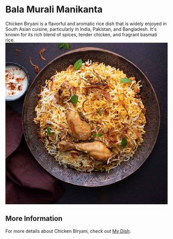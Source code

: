 # Bala Murali Manikanta
Chicken Biryani is a flavorful and aromatic rice dish that is widely enjoyed in South Asian cuisine, particularly in India, Pakistan, and Bangladesh. It's known for its rich blend of spices, tender chicken, and fragrant basmati rice.
![Chicken Biryani](https://github.com/bmwolveriney/Yalla/blob/main/Chicken-Biryani.jpg)
## More Information

For more details about Chicken Biryani, check out [My Dish](MyDish.md).